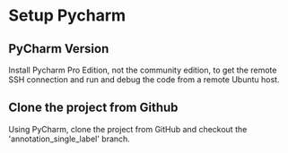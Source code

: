 # Setup Pycharm

## PyCharm Version
Install Pycharm Pro Edition, not the community edition, to get the remote SSH connection and run and debug the code from a remote Ubuntu host. 

## Clone the project from Github
Using PyCharm, clone the project from GitHub and checkout the 'annotation_single_label' branch. 

